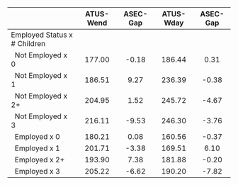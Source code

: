 
|                      |    ATUS-Wend |     ASEC-Gap |    ATUS-Wday |     ASEC-Gap |
| -------------------- | :----------: | :----------: | :----------: | :----------: |
| Employed Status x # Children |              |              |              |              |
| &nbsp;&nbsp;Not Employed x 0 |       177.00 |        -0.18 |       186.44 |         0.31 |
| &nbsp;&nbsp;Not Employed x 1 |       186.51 |         9.27 |       236.39 |        -0.38 |
| &nbsp;&nbsp;Not Employed x 2+ |       204.95 |         1.52 |       245.72 |        -4.67 |
| &nbsp;&nbsp;Not Employed x 3 |       216.11 |        -9.53 |       246.30 |        -3.76 |
| &nbsp;&nbsp;Employed x 0 |       180.21 |         0.08 |       160.56 |        -0.37 |
| &nbsp;&nbsp;Employed x 1 |       201.71 |        -3.38 |       169.51 |         6.10 |
| &nbsp;&nbsp;Employed x 2+ |       193.90 |         7.38 |       181.88 |        -0.20 |
| &nbsp;&nbsp;Employed x 3 |       205.22 |        -6.62 |       190.20 |        -7.82 |

